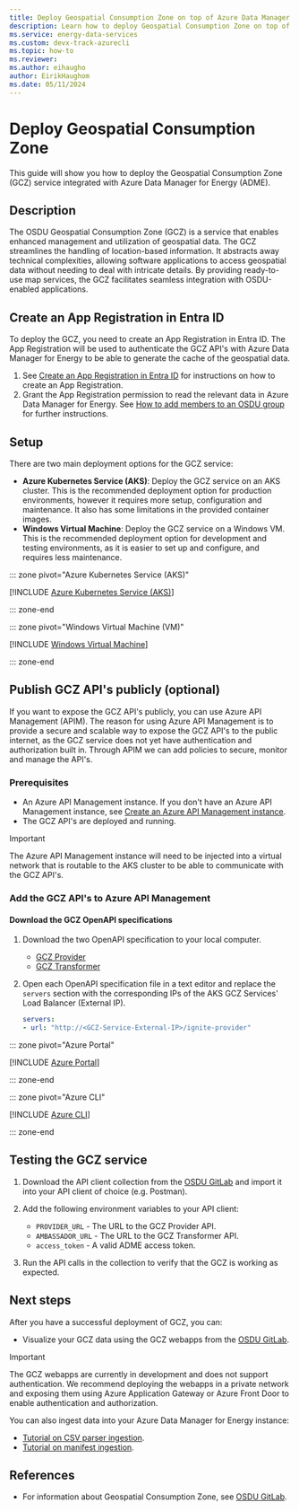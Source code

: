 ```yaml
---
title: Deploy Geospatial Consumption Zone on top of Azure Data Manager for Energy
description: Learn how to deploy Geospatial Consumption Zone on top of your Azure Data Manager for Energy instance.
ms.service: energy-data-services
ms.custom: devx-track-azurecli
ms.topic: how-to
ms.reviewer: 
ms.author: eihaugho
author: EirikHaughom
ms.date: 05/11/2024
---
```


# Deploy Geospatial Consumption Zone

This guide will show you how to deploy the Geospatial Consumption Zone (GCZ) service integrated with Azure Data Manager for Energy (ADME).

## Description

The OSDU Geospatial Consumption Zone (GCZ) is a service that enables enhanced management and utilization of geospatial data. The GCZ streamlines the handling of location-based information. It abstracts away technical complexities, allowing software applications to access geospatial data without needing to deal with intricate details. By providing ready-to-use map services, the GCZ facilitates seamless integration with OSDU-enabled applications.

## Create an App Registration in Entra ID

To deploy the GCZ, you need to create an App Registration in Entra ID. The App Registration will be used to authenticate the GCZ API's with Azure Data Manager for Energy to be able to generate the cache of the geospatial data.

1. See [Create an App Registration in Entra ID](/azure/active-directory/develop/quickstart-register-app) for instructions on how to create an App Registration.
1. Grant the App Registration permission to read the relevant data in Azure Data Manager for Energy. See [How to add members to an OSDU group](./how-to-manage-users.md#add-members-to-an-osdu-group-in-a-data-partition) for further instructions.

## Setup

There are two main deployment options for the GCZ service:
- **Azure Kubernetes Service (AKS)**: Deploy the GCZ service on an AKS cluster. This is the recommended deployment option for production environments, however it requires more setup, configuration and maintenance. It also has some limitations in the provided container images.
- **Windows Virtual Machine**: Deploy the GCZ service on a Windows VM. This is the recommended deployment option for development and testing environments, as it is easier to set up and configure, and requires less maintenance.

::: zone pivot="Azure Kubernetes Service (AKS)"

[!INCLUDE [Azure Kubernetes Service (AKS)](includes/how-to/deploy-gcz-on-aks.md)]

::: zone-end

::: zone pivot="Windows Virtual Machine (VM)"

[!INCLUDE [Windows Virtual Machine](includes)]

::: zone-end

## Publish GCZ API's publicly (optional)

If you want to expose the GCZ API's publicly, you can use Azure API Management (APIM).
The reason for using Azure API Management is to provide a secure and scalable way to expose the GCZ API's to the public internet, as the GCZ service does not yet have authentication and authorization built in.
Through APIM we can add policies to secure, monitor and manage the API's.

### Prerequisites

- An Azure API Management instance. If you don't have an Azure API Management instance, see [Create an Azure API Management instance](/azure/api-management/get-started-create-service-instance).
- The GCZ API's are deployed and running.

> [!IMPORTANT]
> The Azure API Management instance will need to be injected into a virtual network that is routable to the AKS cluster to be able to communicate with the GCZ API's.

### Add the GCZ API's to Azure API Management

#### Download the GCZ OpenAPI specifications

1. Download the two OpenAPI specification to your local computer.
    - [GCZ Provider](../../media/how-to-deploy-gcz/gcz-openapi-provider.yaml)
    - [GCZ Transformer](../../media/how-to-deploy-gcz/gcz-openapi-transformer.yaml)
1. Open each OpenAPI specification file in a text editor and replace the `servers` section with the corresponding IPs of the AKS GCZ Services' Load Balancer (External IP).

    ```yaml
    servers:
    - url: "http://<GCZ-Service-External-IP>/ignite-provider"
    ```

::: zone pivot="Azure Portal"

[!INCLUDE [Azure Portal](includes/how-to/deploy-gcz-apim-portal.md)]

::: zone-end

::: zone pivot="Azure CLI"

[!INCLUDE [Azure CLI](includes/how-to/deploy-gcz-apim-cli.md)]

::: zone-end

## Testing the GCZ service

1. Download the API client collection from the [OSDU GitLab](hthttps://community.opengroup.org/osdu/platform/consumption/geospatial/-/blob/master/docs/test-assets/postman/Geospatial%20Consumption%20Zone%20-%20Provider%20Postman%20Tests.postman_collection.json?ref_type=heads) and import it into your API client of choice (e.g. Postman).
1. Add the following environment variables to your API client:
    - `PROVIDER_URL` - The URL to the GCZ Provider API.
    - `AMBASSADOR_URL` - The URL to the GCZ Transformer API.
    - `access_token` - A valid ADME access token.

1. Run the API calls in the collection to verify that the GCZ is working as expected.

## Next steps
After you have a successful deployment of GCZ, you can:

- Visualize your GCZ data using the GCZ webapps from the [OSDU GitLab](https://community.opengroup.org/osdu/platform/consumption/geospatial/-/tree/master/docs/test-assets/webapps?ref_type=heads).

> [!IMPORTANT]
> The GCZ webapps are currently in development and does not support authentication. We recommend deploying the webapps in a private network and exposing them using Azure Application Gateway or Azure Front Door to enable authentication and authorization.

You can also ingest data into your Azure Data Manager for Energy instance:

- [Tutorial on CSV parser ingestion](tutorial-csv-ingestion.md).
- [Tutorial on manifest ingestion](tutorial-manifest-ingestion.md).
    
## References

- For information about Geospatial Consumption Zone, see [OSDU GitLab](https://community.opengroup.org/osdu/platform/consumption/geospatial/).